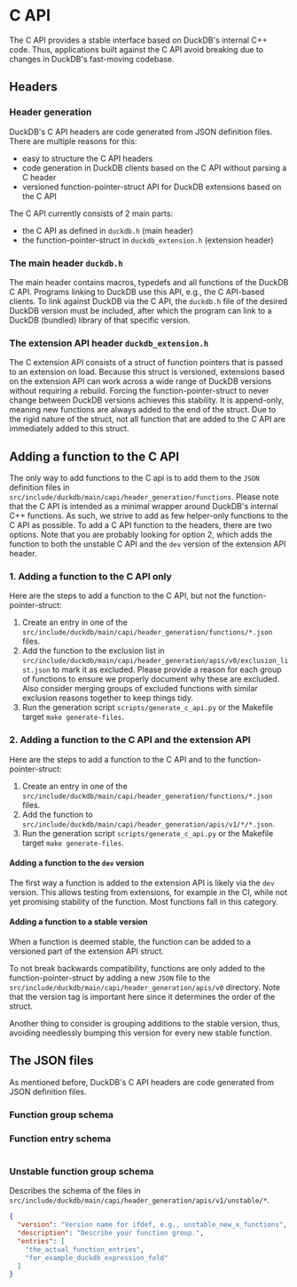 # C API

The C API provides a stable interface based on DuckDB's internal C++ code.
Thus, applications built against the C API avoid breaking due to changes in DuckDB's fast-moving codebase.

## Headers

### Header generation

DuckDB's C API headers are code generated from JSON definition files.
There are multiple reasons for this:
- easy to structure the C API headers
- code generation in DuckDB clients based on the C API without parsing a C header
- versioned function-pointer-struct API for DuckDB extensions based on the C API

The C API currently consists of 2 main parts:
- the C API as defined in `duckdb.h` (main header)
- the function-pointer-struct in `duckdb_extension.h` (extension header)

### The main header `duckdb.h`

The main header contains macros, typedefs and all functions of the DuckDB C API.
Programs linking to DuckDB use this API, e.g., the C API-based clients.
To link against DuckDB via the C API, the `duckdb.h` file of the desired DuckDB version
must be included, after which the program can link to a DuckDB (bundled) library of that specific version.

### The extension API header `duckdb_extension.h`

The C extension API consists of a struct of function pointers that is passed to an extension on load.
Because this struct is versioned, extensions based on the extension API can work across a wide range of
DuckDB versions without requiring a rebuild.
Forcing the function-pointer-struct to never change between DuckDB versions achieves this stability.
It is append-only, meaning new functions are always added to the end of the struct.
Due to the rigid nature of the struct, not all function that are added to the C API are immediately added to this struct.

## Adding a function to the C API

The only way to add functions to the C api is to add them to the `JSON` definition files in `src/include/duckdb/main/capi/header_generation/functions`.
Please note that the C API is intended as a minimal wrapper around DuckDB's internal C++ functions.
As such, we strive to add as few helper-only functions to the C API as possible.
To add a C API function to the headers, there are two options.
Note that you are probably looking for option 2, which adds the function to both the unstable C API and the `dev` version of the extension API header.

### 1. Adding a function to the C API only

Here are the steps to add a function to the C API, but not the function-pointer-struct:

1. Create an entry in one of the `src/include/duckdb/main/capi/header_generation/functions/*.json` files.
2. Add the function to the exclusion list in `src/include/duckdb/main/capi/header_generation/apis/v0/exclusion_list.json` to mark it as excluded. 
Please provide a reason for each group of functions to ensure we properly document why these are excluded.
Also consider merging groups of excluded functions with similar exclusion reasons together to keep things tidy. 
3. Run the generation script `scripts/generate_c_api.py` or the Makefile target `make generate-files`.

### 2. Adding a function to the C API and the extension API

Here are the steps to add a function to the C API and to the function-pointer-struct:

1. Create an entry in one of the `src/include/duckdb/main/capi/header_generation/functions/*.json` files.
2. Add the function to `src/include/duckdb/main/capi/header_generation/apis/v1/*/*.json`. 
3. Run the generation script `scripts/generate_c_api.py` or the Makefile target `make generate-files`.

#### Adding a function to the `dev` version

The first way a function is added to the extension API is likely via the `dev` version. 
This allows testing from extensions, for example in the CI, while not yet promising stability of the function.
Most functions fall in this category.

#### Adding a function to a stable version

When a function is deemed stable, the function can be added to a versioned part of the extension API struct.

To not break backwards compatibility, functions are only added to the function-pointer-struct by 
adding a new `JSON` file to the `src/include/duckdb/main/capi/header_generation/apis/v0` directory.
Note that the version tag is important here since it determines the order of the struct.

Another thing to consider is grouping additions to the stable version, thus, avoiding needlessly bumping this version for every new stable function.

## The JSON files

As mentioned before, DuckDB's C API headers are code generated from JSON definition files.

### Function group schema



### Function entry schema

```json

```

### Unstable function group schema

Describes the schema of the files in `src/include/duckdb/main/capi/header_generation/apis/v1/unstable/*`.

```json
{
  "version": "Version name for ifdef, e.g., unstable_new_x_functions",
  "description": "Describe your function group.",
  "entries": [
    "the_actual_function_entries",
    "for_example_duckdb_expression_fold"
  ]
}
```
